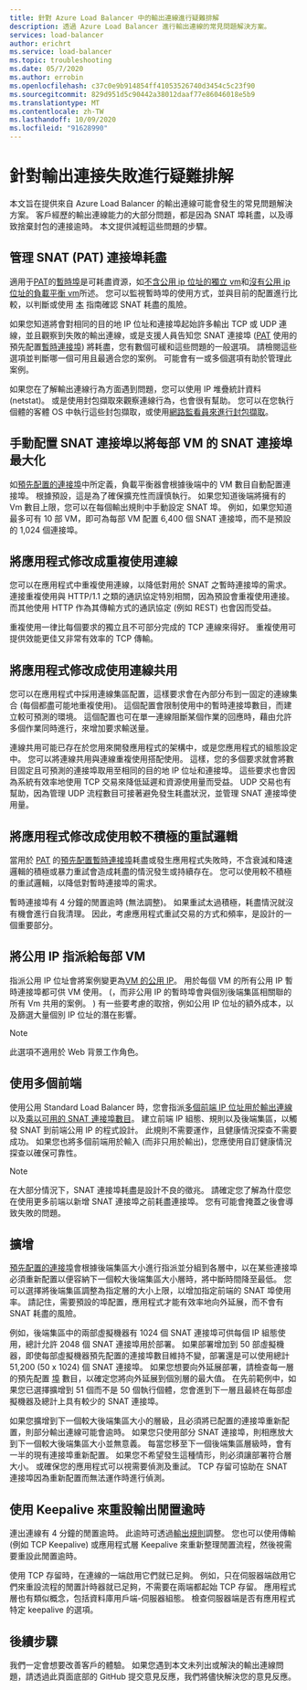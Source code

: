 ```yaml
---
title: 針對 Azure Load Balancer 中的輸出連線進行疑難排解
description: 透過 Azure Load Balancer 進行輸出連線的常見問題解決方案。
services: load-balancer
author: erichrt
ms.service: load-balancer
ms.topic: troubleshooting
ms.date: 05/7/2020
ms.author: errobin
ms.openlocfilehash: c37c0e9b914854ff41053526740d3454c5c23f90
ms.sourcegitcommit: 829d951d5c90442a38012daaf77e86046018e5b9
ms.translationtype: MT
ms.contentlocale: zh-TW
ms.lasthandoff: 10/09/2020
ms.locfileid: "91628990"
---
```

# <a name="troubleshooting-outbound-connections-failures"></a><a name="obconnecttsg"></a> 針對輸出連接失敗進行疑難排解

本文旨在提供來自 Azure Load Balancer 的輸出連線可能會發生的常見問題解決方案。 客戶經歷的輸出連線能力的大部分問題，都是因為 SNAT 埠耗盡，以及導致捨棄封包的連接逾時。 本文提供減輕這些問題的步驟。

## <a name="managing-snat-pat-port-exhaustion"></a><a name="snatexhaust"></a>管理 SNAT (PAT) 連接埠耗盡
適用于[PAT](load-balancer-outbound-connections.md)的[暫時埠](load-balancer-outbound-connections.md)是可耗盡資源，如[不含公用 ip 位址的獨立 vm](load-balancer-outbound-connections.md)和[沒有公用 ip 位址的負載平衡 vm](load-balancer-outbound-connections.md)所述。 您可以監視暫時埠的使用方式，並與目前的配置進行比較，以判斷或使用 [本](https://docs.microsoft.com/azure/load-balancer/load-balancer-standard-diagnostics#how-do-i-check-my-snat-port-usage-and-allocation) 指南確認 SNAT 耗盡的風險。

如果您知道將會對相同的目的地 IP 位址和連接埠起始許多輸出 TCP 或 UDP 連線，並且觀察到失敗的輸出連線，或是支援人員告知您 SNAT 連接埠 ([PAT](load-balancer-outbound-connections.md) 使用的預先配置[暫時連接埠](load-balancer-outbound-connections.md#preallocatedports)) 將耗盡，您有數個可緩和這些問題的一般選項。 請檢閱這些選項並判斷哪一個可用且最適合您的案例。 可能會有一或多個選項有助於管理此案例。

如果您在了解輸出連線行為方面遇到問題，您可以使用 IP 堆疊統計資料 (netstat)。 或是使用封包擷取來觀察連線行為，也會很有幫助。 您可以在您執行個體的客體 OS 中執行這些封包擷取，或使用[網路監看員來進行封包擷取](../network-watcher/network-watcher-packet-capture-manage-portal.md)。 

## <a name="manually-allocate-snat-ports-to-maximize-snat-ports-per-vm"></a><a name ="manualsnat"></a>手動配置 SNAT 連接埠以將每部 VM 的 SNAT 連接埠最大化
如[預先配置的連接埠](load-balancer-outbound-connections.md#preallocatedports)中所定義，負載平衡器會根據後端中的 VM 數目自動配置連接埠。 根據預設，這是為了確保擴充性而謹慎執行。 如果您知道後端將擁有的 Vm 數目上限，您可以在每個輸出規則中手動設定 SNAT 埠。 例如，如果您知道最多可有 10 部 VM，即可為每部 VM 配置 6,400 個 SNAT 連接埠，而不是預設的 1,024 個連接埠。 

## <a name="modify-the-application-to-reuse-connections"></a><a name="connectionreuse"></a>將應用程式修改成重複使用連線 
您可以在應用程式中重複使用連線，以降低對用於 SNAT 之暫時連接埠的需求。 連接重複使用與 HTTP/1.1 之類的通訊協定特別相關，因為預設會重複使用連接。 而其他使用 HTTP 作為其傳輸方式的通訊協定 (例如 REST) 也會因而受益。 

重複使用一律比每個要求的獨立且不可部分完成的 TCP 連線來得好。 重複使用可提供效能更佳又非常有效率的 TCP 傳輸。

## <a name="modify-the-application-to-use-connection-pooling"></a><a name="connection pooling"></a>將應用程式修改成使用連線共用
您可以在應用程式中採用連線集區配置，這樣要求會在內部分布到一固定的連線集合 (每個都盡可能地重複使用)。 這個配置會限制使用中的暫時連接埠數目，而建立較可預測的環境。 這個配置也可在單一連線阻斷某個作業的回應時，藉由允許多個作業同時進行，來增加要求輸送量。  

連線共用可能已存在於您用來開發應用程式的架構中，或是您應用程式的組態設定中。 您可以將連線共用與連線重複使用搭配使用。 這樣，您的多個要求就會將數目固定且可預測的連接埠取用至相同的目的地 IP 位址和連接埠。 這些要求也會因為系統有效率地使用 TCP 交易來降低延遲和資源使用量而受益。 UDP 交易也有幫助，因為管理 UDP 流程數目可接著避免發生耗盡狀況，並管理 SNAT 連接埠使用量。

## <a name="modify-the-application-to-use-less-aggressive-retry-logic"></a><a name="retry logic"></a>將應用程式修改成使用較不積極的重試邏輯
當用於 [PAT](load-balancer-outbound-connections.md) 的[預先配置暫時連接埠](load-balancer-outbound-connections.md#preallocatedports)耗盡或發生應用程式失敗時，不含衰減和降速邏輯的積極或暴力重試會造成耗盡的情況發生或持續存在。 您可以使用較不積極的重試邏輯，以降低對暫時連接埠的需求。 

暫時連接埠有 4 分鐘的閒置逾時 (無法調整)。 如果重試太過積極，耗盡情況就沒有機會進行自我清理。 因此，考慮應用程式重試交易的方式和頻率，是設計的一個重要部分。

## <a name="assign-a-public-ip-to-each-vm"></a><a name="assignilpip"></a>將公用 IP 指派給每部 VM
指派公用 IP 位址會將案例變更為[VM 的公用 IP](load-balancer-outbound-connections.md)。 用於每個 VM 的所有公用 IP 暫時連接埠都可供 VM 使用。  (，而非公用 IP 的暫時埠會與個別後端集區相關聯的所有 Vm 共用的案例。 ) 有一些要考慮的取捨，例如公用 IP 位址的額外成本，以及篩選大量個別 IP 位址的潛在影響。

>[!NOTE] 
>此選項不適用於 Web 背景工作角色。

## <a name="use-multiple-frontends"></a><a name="multifesnat"></a>使用多個前端
使用公用 Standard Load Balancer 時，您會指派[多個前端 IP 位址用於輸出連線](load-balancer-outbound-connections.md)以及[乘以可用的 SNAT 連接埠數目](load-balancer-outbound-connections.md#preallocatedports)。  建立前端 IP 組態、規則以及後端集區，以觸發 SNAT 到前端公用 IP 的程式設計。  此規則不需要運作，且健康情況探查不需要成功。  如果您也將多個前端用於輸入 (而非只用於輸出)，您應使用自訂健康情況探查以確保可靠性。

>[!NOTE]
>在大部分情況下，SNAT 連接埠耗盡是設計不良的徵兆。  請確定您了解為什麼您在使用更多前端以新增 SNAT 連接埠之前耗盡連接埠。  您有可能會掩蓋之後會導致失敗的問題。

## <a name="scale-out"></a><a name="scaleout"></a>擴增
[預先配置的連接埠](load-balancer-outbound-connections.md#preallocatedports)會根據後端集區大小進行指派並分組到各層中，以在某些連接埠必須重新配置以便容納下一個較大後端集區大小層時，將中斷時間降至最低。  您可以選擇將後端集區調整為指定層的大小上限，以增加指定前端的 SNAT 埠使用率。  請記住，需要預設的埠配置，應用程式才能有效率地向外延展，而不會有 SNAT 耗盡的風險。

例如，後端集區中的兩部虛擬機器有 1024 個 SNAT 連接埠可供每個 IP 組態使用，總計允許 2048 個 SNAT 連接埠用於部署。  如果部署增加到 50 部虛擬機器，即使每部虛擬機器預先配置的連接埠數目維持不變，部署還是可以使用總計 51,200 (50 x 1024) 個 SNAT 連接埠。  如果您想要向外延展部署，請檢查每一層的預先配置 [埠](load-balancer-outbound-connections.md#preallocatedports) 數目，以確定您將向外延展到個別層的最大值。  在先前範例中，如果您已選擇擴增到 51 個而不是 50 個執行個體，您會進到下一層且最終在每部虛擬機器及總計上具有較少的 SNAT 連接埠。

如果您擴增到下一個較大後端集區大小的層級，且必須將已配置的連接埠重新配置，則部分輸出連線可能會逾時。  如果您只使用部分 SNAT 連接埠，則相應放大到下一個較大後端集區大小並無意義。  每當您移至下一個後端集區層級時，會有一半的現有連接埠重新配置。  如果您不希望發生這種情形，則必須讓部署符合層大小。  或確保您的應用程式可以視需要偵測及重試。  TCP 存留可協助在 SNAT 連接埠因為重新配置而無法運作時進行偵測。

## <a name="use-keepalives-to-reset-the-outbound-idle-timeout"></a><a name="idletimeout"></a>使用 Keepalive 來重設輸出閒置逾時
連出連線有 4 分鐘的閒置逾時。 此逾時可透過[輸出規則](../load-balancer/load-balancer-outbound-rules-overview.md#idletimeout)調整。 您也可以使用傳輸 (例如 TCP Keepalive) 或應用程式層 Keepalive 來重新整理閒置流程，然後視需要重設此閒置逾時。  

使用 TCP 存留時，在連線的一端啟用它們就已足夠。 例如，只在伺服器端啟用它們來重設流程的閒置計時器就已足夠，不需要在兩端都起始 TCP 存留。  應用程式層也有類似概念，包括資料庫用戶端-伺服器組態。  檢查伺服器端是否有應用程式特定 keepalive 的選項。

## <a name="next-steps"></a>後續步驟
我們一定會想要改善客戶的體驗。 如果您遇到本文未列出或解決的輸出連線問題，請透過此頁面底部的 GitHub 提交意見反應，我們將儘快解決您的意見反應。
